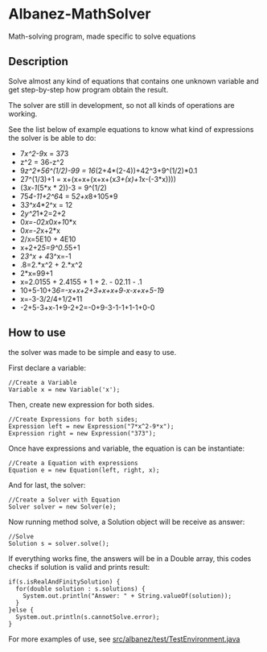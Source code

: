 # Albanez-MathSolver
Math-solving program, made specific to solve equations

## Description
Solve almost any kind of equations that contains one unknown variable and get step-by-step how program obtain the result.

The solver are still in development, so not all kinds of operations are working.

See the list below of example equations to know what kind of expressions the solver is be able to do:

* 7*x^2-9*x = 373
* z^2 = 36-z^2
* 9*z^2+56^(1/2)-99 = 16*(2+4*(2-4))+42^3+9^(1/2)*0.1
* 27^(1/3)+1 = x+(x+x+(x+x+(x*3+(x)+1*x-(-3*x))))
* (3*x-1*(5*x * 2))-3 = 9^(1/2)
* 75*4-11+2^6*4 = 5*2+x*8+105*9
* 3*3^x*4*2^x = 12
* 2*y^2*1*2=2+2	
* 0*x=-0*2*x*0*x+1*0*x	
* 0*x=-2*x+2*x	
* 2/x=5E10 + 4E10
* x+2+2*5=9^0.5*5+1
* 2*3^x + 4*3^x=-1
* .8=2.*x^2 + 2.*x^2
* 2*x=99+1
* x=2.0155 + 2.4155 + 1 + 2. - 02.11 - .1
* 10+5-10+3*6=-x+x+2+3+x+x+9-x-x+x+5-1*9
* x=-3-3/2/4+1/2*11
* -2+5-3+x-1+9-2+2=-0+9-3-1-1+1-1+0-0

## How to use
the solver was made to be simple and easy to use.

First declare a variable:

    //Create a Variable
    Variable x = new Variable('x');
    
Then, create new expression for both sides.
    
    //Create Expressions for both sides;
    Expression left = new Expression("7*x^2-9*x");
    Expression right = new Expression("373");
    
Once have expressions and variable, the equation is can be instantiate:

    //Create a Equation with expressions
    Equation e = new Equation(left, right, x);

And for last, the solver:

    //Create a Solver with Equation
    Solver solver = new Solver(e);
    
Now running method solve, a Solution object will be receive as answer:
    
    //Solve
    Solution s = solver.solve();
    
If everything works fine, the answers will be in a Double array, this codes checks if solution is valid and prints result:

    if(s.isRealAndFinitySolution) {
      for(double solution : s.solutions) {
        System.out.println("Answer: " + String.valueOf(solution));
      }
    }else {
      System.out.println(s.cannotSolve.error);
    }

For more examples of use, see [src/albanez/test/TestEnvironment.java](https://github.com/AlbanezFelipe/Albanez-MathSolver/blob/master/src/albanez/test/TestEnvironment.java)
